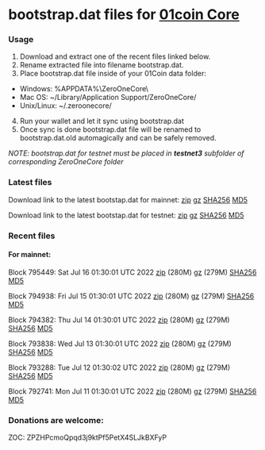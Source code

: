 # bootstrap.dat files for [01coin Core](https://01coin.io)

### Usage

1. Download and extract one of the recent files linked below.
2. Rename extracted file into filename bootstrap.dat.
3. Place bootstrap.dat file inside of your 01Coin data folder:
 - Windows: %APPDATA%\ZeroOneCore\
 - Mac OS: ~/Library/Application Support/ZeroOneCore/
 - Unix/Linux: ~/.zeroonecore/
4. Run your wallet and let it sync using bootstrap.dat
5. Once sync is done bootstrap.dat file will be renamed to bootstrap.dat.old automagically and can be safely removed.

_NOTE: bootstrap.dat for testnet must be placed in **testnet3** subfolder of corresponding ZeroOneCore folder_

### Latest files
Download link to the latest bootstap.dat for mainnet: [zip](https://files.01coin.io/mainnet/bootstrap.dat.zip) [gz](https://files.01coin.io/mainnet/bootstrap.dat.tar.gz) [SHA256](https://files.01coin.io/mainnet/sha256.txt) [MD5](https://files.01coin.io/mainnet/md5.txt)

Download link to the latest bootstap.dat for testnet: [zip](https://files.01coin.io/testnet/bootstrap.dat.zip) [gz](https://files.01coin.io/testnet/bootstrap.dat.tar.gz) [SHA256](https://files.01coin.io/testnet/sha256.txt) [MD5](https://files.01coin.io/testnet/md5.txt)

### Recent files

#### For mainnet:

Block 795449: Sat Jul 16 01:30:01 UTC 2022 [zip](https://files.01coin.io/mainnet/2022-07-16/bootstrap.dat.zip) (280M) [gz](https://files.01coin.io/mainnet/2022-07-16/bootstrap.dat.tar.gz) (279M) [SHA256](https://files.01coin.io/mainnet/2022-07-16/sha256.txt) [MD5](https://files.01coin.io/mainnet/2022-07-16/md5.txt)

Block 794938: Fri Jul 15 01:30:01 UTC 2022 [zip](https://files.01coin.io/mainnet/2022-07-15/bootstrap.dat.zip) (280M) [gz](https://files.01coin.io/mainnet/2022-07-15/bootstrap.dat.tar.gz) (279M) [SHA256](https://files.01coin.io/mainnet/2022-07-15/sha256.txt) [MD5](https://files.01coin.io/mainnet/2022-07-15/md5.txt)

Block 794382: Thu Jul 14 01:30:01 UTC 2022 [zip](https://files.01coin.io/mainnet/2022-07-14/bootstrap.dat.zip) (280M) [gz](https://files.01coin.io/mainnet/2022-07-14/bootstrap.dat.tar.gz) (279M) [SHA256](https://files.01coin.io/mainnet/2022-07-14/sha256.txt) [MD5](https://files.01coin.io/mainnet/2022-07-14/md5.txt)

Block 793838: Wed Jul 13 01:30:01 UTC 2022 [zip](https://files.01coin.io/mainnet/2022-07-13/bootstrap.dat.zip) (280M) [gz](https://files.01coin.io/mainnet/2022-07-13/bootstrap.dat.tar.gz) (279M) [SHA256](https://files.01coin.io/mainnet/2022-07-13/sha256.txt) [MD5](https://files.01coin.io/mainnet/2022-07-13/md5.txt)

Block 793288: Tue Jul 12 01:30:02 UTC 2022 [zip](https://files.01coin.io/mainnet/2022-07-12/bootstrap.dat.zip) (280M) [gz](https://files.01coin.io/mainnet/2022-07-12/bootstrap.dat.tar.gz) (279M) [SHA256](https://files.01coin.io/mainnet/2022-07-12/sha256.txt) [MD5](https://files.01coin.io/mainnet/2022-07-12/md5.txt)

Block 792741: Mon Jul 11 01:30:01 UTC 2022 [zip](https://files.01coin.io/mainnet/2022-07-11/bootstrap.dat.zip) (280M) [gz](https://files.01coin.io/mainnet/2022-07-11/bootstrap.dat.tar.gz) (279M) [SHA256](https://files.01coin.io/mainnet/2022-07-11/sha256.txt) [MD5](https://files.01coin.io/mainnet/2022-07-11/md5.txt)


### Donations are welcome:

ZOC: ZPZHPcmoQpqd3j9ktPf5PetX4SLJkBXFyP
